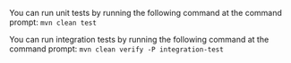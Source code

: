 You can run unit tests by running the following command at the command prompt:
`mvn clean test`

You can run integration tests by running the following command at the command prompt:
`mvn clean verify -P integration-test`